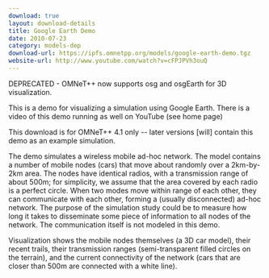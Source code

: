 ```yaml
---
download: true
layout: download-details
title: Google Earth Demo
date: 2010-07-23
category: models-dep
download-url: https://ipfs.omnetpp.org/models/google-earth-demo.tgz
website-url: http://www.youtube.com/watch?v=cFPJPVh3ouQ
---
```


DEPRECATED - OMNeT++ now supports osg and osgEarth for 3D visualization.

This is a demo for visualizing a simulation using Google Earth. There is a video of this demo running as well on YouTube (see home page)

This download is for OMNeT++ 4.1 only -- later versions [will] contain this demo as an example simulation.

The demo simulates a wireless mobile ad-hoc network. The model contains a number of mobile nodes (cars) that move about randomly over a 2km-by-2km area. The nodes have identical radios, with a transmission range of about 500m; for simplicity, we assume that the area covered by each radio is a perfect circle. When two modes move within range of each other, they can communicate with each other, forming a (usually disconnected) ad-hoc network. The purpose of the simulation study could be to measure how long it takes to disseminate some piece of information to all nodes of the network. The communication itself is not modeled in this demo.

Visualization shows the mobile nodes themselves (a 3D car model), their recent trails, their transmission ranges (semi-transparent filled circles on the terrain), and the current connectivity of the network (cars that are closer than 500m are connected with a white line).

